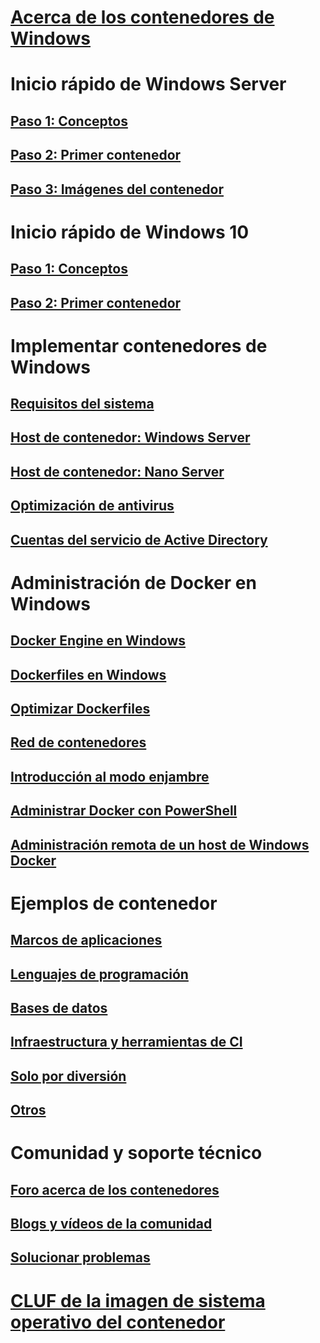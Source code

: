 # [Acerca de los contenedores de Windows](about/index.md)

# Inicio rápido de Windows Server
## [Paso 1: Conceptos](quick_start/quick_start.md)
## [Paso 2: Primer contenedor](quick_start/quick_start_windows_server.md)
## [Paso 3: Imágenes del contenedor](quick_start/quick_start_images.md)

# Inicio rápido de Windows 10
## [Paso 1: Conceptos](quick_start/quick_start.md)
## [Paso 2: Primer contenedor](quick_start/quick_start_windows_10.md)

# Implementar contenedores de Windows
## [Requisitos del sistema](deployment/system_requirements.md)
## [Host de contenedor: Windows Server](deployment/deployment.md)
## [Host de contenedor: Nano Server](deployment/deployment_nano.md)
## [Optimización de antivirus](https://msdn.microsoft.com/en-us/windows/hardware/drivers/ifs/anti-virus-optimization-for-windows-containers)
## [Cuentas del servicio de Active Directory](management/manage_serviceaccounts.md)

# Administración de Docker en Windows
## [Docker Engine en Windows](docker/configure_docker_daemon.md)
## [Dockerfiles en Windows](docker/manage_windows_dockerfile.md)
## [Optimizar Dockerfiles](docker/optimize_windows_dockerfile.md)
## [Red de contenedores](management/container_networking.md)
## [Introducción al modo enjambre](manage-containers/swarm-mode.md)
## [Administrar Docker con PowerShell](https://github.com/Microsoft/Docker-PowerShell)
## [Administración remota de un host de Windows Docker](management/manage_remotehost.md)

# Ejemplos de contenedor
## [Marcos de aplicaciones](samples.md#Application-Frameworks)
## [Lenguajes de programación](samples.md#Programing-Languages)
## [Bases de datos](samples.md#Databases)
## [Infraestructura y herramientas de CI](samples.md#Infrastructure-and-CI-Tools)
## [Solo por diversión](samples.md#Just-for-Fun)
## [Otros](samples.md#Other)


# Comunidad y soporte técnico
## [Foro acerca de los contenedores](https://social.msdn.microsoft.com/Forums/en-US/home?forum=windowscontainers)
## [Blogs y vídeos de la comunidad](communitylinks.md)
## [Solucionar problemas](troubleshooting.md)


# [CLUF de la imagen de sistema operativo del contenedor](Images_EULA.md)
